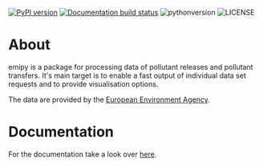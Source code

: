 [![PyPI version](https://img.shields.io/pypi/v/emipy.svg)](https://pypi.org/project/emipy/) [![Documentation build status](https://img.shields.io/readthedocs/emipy.svg)](https://readthedocs.org/projects/emipy/builds/) ![pythonversion](https://img.shields.io/pypi/pyversions/emipy.svg) ![LICENSE](https://img.shields.io/pypi/l/emipy.svg)

# About
emipy is a package for processing data of pollutant releases and pollutant transfers.
It's main target is to enable a fast output of individual data set requests and to provide visualisation options.

The data are provided by the [European Environment Agency](https://www.eea.europa.eu/data-and-maps/data/member-states-reporting-art-7-under-the-european-pollutant-release-and-transfer-register-e-prtr-regulation-23).

# Documentation
For the documentation take a look over [here](https://emipy.readthedocs.io/en/latest/).


